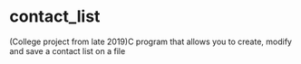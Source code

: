 # contact_list
(College project from late 2019)C program that allows you to create, modify and save a contact list on a file
